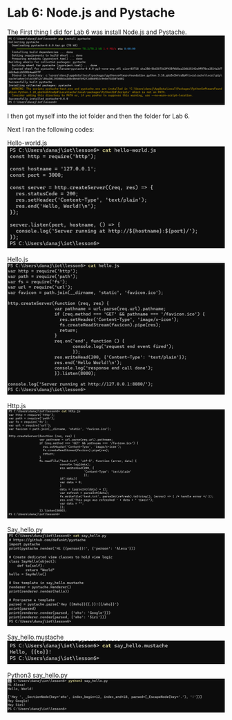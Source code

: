 
# Lab 6: Node.js and Pystache

The First thing I did for Lab 6 was install Node.js and Pystache. 
![Install Pystache](installpystache.png)

I then got myself into the iot folder and then the folder for Lab 6. 

Next I ran the following codes:

Hello-world.js
![Hello-world](helloworld.js.png)

Hello.js
![Hello](hello.js.png)

Http.js
![Http](http.js.png)

Say_hello.py
![Say_hello](say_hello.py.png)

Say_hello.mustache
![Say_hello.Mustache](say_hello.mustache.png)

Python3 say_hello.py
![Python3](python3say_hello.py.png)

